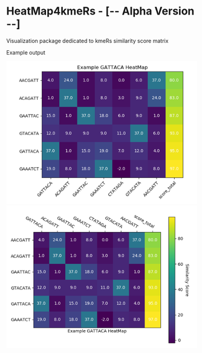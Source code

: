 # HeatMap4kmeRs - [-- Alpha Version --]

Visualization package dedicated to kmeRs similarity score matrix 

Example output

![Figure_1.png](Examples/Figure_1.png)
![Figure_2.png](Examples/Figure_2.png)